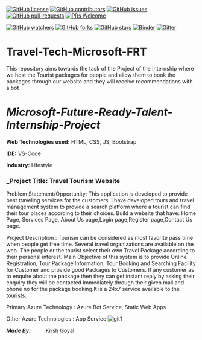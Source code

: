 [![GitHub license](https://img.shields.io/github/license/Krishnaa-tech/Travel-Tech-Microsoft-FRT)](https://github.comKrishnaa-tech/Travel-Tech-Microsoft-FRT/blob/main/LICENSE)
[![GitHub contributors](https://img.shields.io/github/contributors/Krishnaa-tech/Travel-Tech-Microsoft-FRT.svg)](https://GitHub.com/Krishnaa-tech/Travel-Tech-Microsoft-FRT/graphs/contributors/)
[![GitHub issues](https://img.shields.io/github/issues/Krishnaa-tech/Travel-Tech-Microsoft-FRT.svg)](https://GitHub.com/Krishnaa-tech/Travel-Tech-Microsoft-FRT/issues/)
[![GitHub pull-requests](https://img.shields.io/github/issues-pr/Krishnaa-tech/Travel-Tech-Microsoft-FRT.svg)](https://GitHub.com/Krishnaa-tech/Travel-Tech-Microsoft-FRT/pulls/)
[![PRs Welcome](https://img.shields.io/badge/PRs-welcome-brightgreen.svg?style=flat-square)](http://makeapullrequest.com)

[![GitHub watchers](https://img.shields.io/github/watchers/Krishnaa-tech/Travel-Tech-Microsoft-FRT.svg?style=social&label=Watch)](https://GitHub.com/Krishnaa-tech/Travel-Tech-Microsoft-FRT/watchers/)
[![GitHub forks](https://img.shields.io/github/forks/Krishnaa-tech/Travel-Tech-Microsoft-FRT.svg?style=social&label=Fork)](https://GitHub.com/Krishnaa-tech/Travel-Tech-Microsoft-FRT/network/)
[![GitHub stars](https://img.shields.io/github/stars/Krishnaa-tech/Travel-Tech-Microsoft-FRT.svg?style=social&label=Star)](https://GitHub.com/Krishnaa-tech/Travel-Tech-Microsoft-FRT/stargazers/)
[![Binder](https://mybinder.org/badge_logo.svg)](https://mybinder.org/v2/gh/Krishnaa-tech/Travel-Tech-Microsoft-FRT/HEAD)
[![Gitter](https://badges.gitter.im/Krishnaa-tech/BuzzMaps.svg)](https://gitter.im/Krishnaa-tech/Travel-Tech-Microsoft-FRT?utm_source=badge&utm_medium=badge&utm_campaign=pr-badge)
# Travel-Tech-Microsoft-FRT
This repository aims towards the task of the Project of the Internship where we host the Tourist packages for people and allow them to book the packages through our website and they will receive recommendations with a bot

# _Microsoft-Future-Ready-Talent-Internship-Project_

**Web Technologies used:** HTML, CSS, JS, Bootstrap

**IDE:** VS-Code

__Industry:__ Lifestyle

### _Project Title: Travel Tourism Website

Problem Statement/Opportunity: This application is developed to provide best traveling services for the customers. I have developed tours and travel management system to provide a search platform where a tourist can find their tour places according to their choices. Build a website that have: Home Page, Services Page, About Us page,Login page,Register page,Contact Us page.

Project Description : Tourism can be considered as most favorite pass time when people get free time. Several travel organizations are available on the web. The people or the tourist select their own Travel Package according to their personal interest. Main Objective of this system is to provide Online Registration, Tour Package Information, Tour Booking and Searching Facility for Customer and provide good Packages to Customers. If any customer as to enquire about the package then they can get instant reply by asking their enquiry they will be contacted immediately through their given mail and phone no for the package booking.It is a 24x7 service available to the tourists.

Primary Azure Technology : Azure Bot Service, Static Web Apps

Other Azure Technologies : App Service
![git1](https://github.com/Krishnaa-tech/Travel-Tech-Microsoft-FRT/blob/5bbacc6f6d612a88ae5a3b6b6647b8ff85e85cd3/images/git1.png)

_**Made By:**_ &emsp; &emsp; [Krish Goyal](https://github.com/Krishnaa-tech) 
